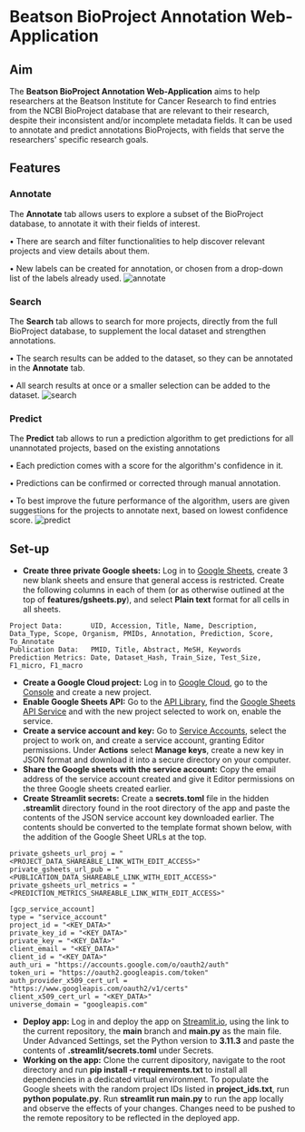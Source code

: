 # Beatson BioProject Annotation Web-Application

## Aim
The **Beatson BioProject Annotation Web-Application** aims to help researchers at the Beatson Institute for Cancer Research to find entries from the NCBI BioProject database that are relevant to their research, despite their inconsistent and/or incomplete metadata fields. It can be used to annotate and predict annotations BioProjects, with fields that serve the researchers' specific research goals.

## Features
### Annotate
The **Annotate** tab allows users to explore a subset of the BioProject database, to annotate it with their fields of interest.

• There are search and filter functionalities to help discover relevant projects and view details about them.

• New labels can be created for annotation, or chosen from a drop-down list of the labels already used.
![annotate](https://github.com/stellaevat/beatson/assets/97710362/c14e52e3-ad15-4b7b-a73a-6f8806c8f818)

### Search
The **Search** tab allows to search for more projects, directly from the full BioProject database, to supplement the local dataset and strengthen annotations.

• The search results can be added to the dataset, so they can be annotated in the **Annotate** tab.

• All search results at once or a smaller selection can be added to the dataset.
![search](https://github.com/stellaevat/beatson/assets/97710362/8aad2675-67a0-4962-a5db-a9f660d6e88b)

### Predict
The **Predict** tab allows to run a prediction algorithm to get predictions for all unannotated projects, based on the existing annotations

• Each prediction comes with a score for the algorithm's confidence in it.

• Predictions can be confirmed or corrected through manual annotation.

• To best improve the future performance of the algorithm, users are given suggestions for the projects to annotate next, based on lowest confidence score.
![predict](https://github.com/stellaevat/beatson/assets/97710362/5852e3ab-6edb-4101-a7c3-7db2ab845439)
 
## Set-up

- **Create three private Google sheets:** Log in to [Google Sheets](https://sheets.google.com), create 3 new blank sheets and ensure that general access is restricted. Create the following columns in each of them (or as otherwise outlined at the top of **features/gsheets.py**), and select **Plain text** format for all cells in all sheets.

```
Project Data:       UID, Accession, Title, Name, Description, Data_Type, Scope, Organism, PMIDs, Annotation, Prediction, Score, To_Annotate
Publication Data:   PMID, Title, Abstract, MeSH, Keywords
Prediction Metrics: Date, Dataset_Hash, Train_Size, Test_Size, F1_micro, F1_macro
```

- **Create a Google Cloud project:** Log in to [Google Cloud](https://cloud.google.com), go to the [Console](https://console.cloud.google.com/welcome) and create a new project.
- **Enable Google Sheets API:** Go to the [API Library](https://console.cloud.google.com/apis/library), find the [Google Sheets API Service](https://console.cloud.google.com/apis/library/sheets.googleapis.com) and with the new project selected to work on, enable the service.
- **Create a service account and key:** Go to [Service Accounts](https://console.cloud.google.com/iam-admin/serviceaccounts), select the project to work on, and create a service account, granting Editor permissions. Under **Actions** select **Manage keys**, create a new key in JSON format and download it into a secure directory on your computer.
- **Share the Google sheets with the service account:** Copy the email address of the service account created and give it Editor permissions on the three Google sheets created earlier.
- **Create Streamlit secrets:** Create a **secrets.toml** file in the hidden **.streamlit** directory found in the root directory of the app and paste the contents of the JSON service account key downloaded earlier. The contents should be converted to the template format shown below, with the addition of the Google Sheet URLs at the top.

```
private_gsheets_url_proj = "<PROJECT_DATA_SHAREABLE_LINK_WITH_EDIT_ACCESS>"
private_gsheets_url_pub = "<PUBLICATION_DATA_SHAREABLE_LINK_WITH_EDIT_ACCESS>"
private_gsheets_url_metrics = "<PREDICTION_METRICS_SHAREABLE_LINK_WITH_EDIT_ACCESS>"

[gcp_service_account]
type = "service_account"
project_id = "<KEY_DATA>"
private_key_id = "<KEY_DATA>"
private_key = "<KEY_DATA>"
client_email = "<KEY_DATA>"
client_id = "<KEY_DATA>"
auth_uri = "https://accounts.google.com/o/oauth2/auth"
token_uri = "https://oauth2.googleapis.com/token"
auth_provider_x509_cert_url = "https://www.googleapis.com/oauth2/v1/certs"
client_x509_cert_url = "<KEY_DATA>"
universe_domain = "googleapis.com"
```
- **Deploy app:** Log in and deploy the app on [Streamlit.io](https://share.streamlit.io/), using the link to the current repository, the **main** branch and **main.py** as the main file. Under Advanced Settings, set the Python version to **3.11.3** and paste the contents of **.streamlit/secrets.toml** under Secrets.
- **Working on the app:** Clone the current dipository, navigate to the root directory and run **pip install -r requirements.txt** to install all dependencies in a dedicated virtual environment. To populate the Google sheets with the random project IDs listed in **project_ids.txt**, run **python populate.py**. Run **streamlit run main.py** to run the app locally and observe the effects of your changes. Changes need to be pushed to the remote repository to be reflected in the deployed app.
